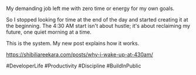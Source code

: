 My demanding job left me with zero time or energy for my own goals.

So I stopped looking for time at the end of the day and started creating it at the beginning. The 4:30 AM start isn't about hustle; it's about reclaiming my future, one quiet morning at a time.

This is the system. My new post explains how it works.

https://shibiliareekara.com/posts/why-i-wake-up-at-430am/

#DeveloperLife #Productivity #Discipline #BuildInPublic